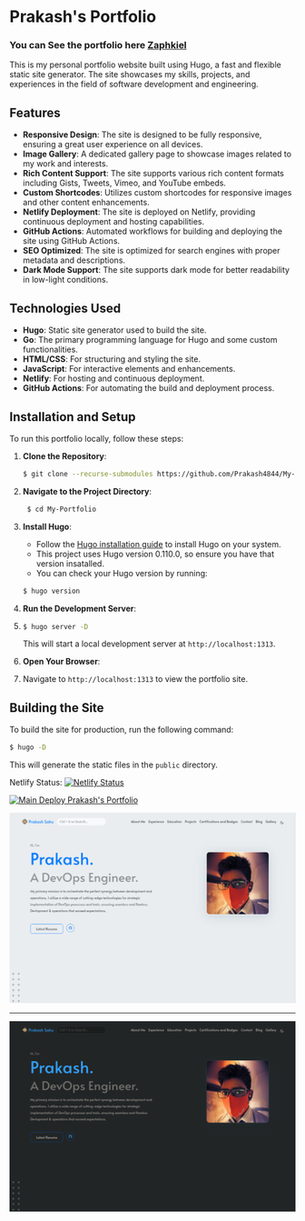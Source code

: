 # Prakash's Portfolio

### You can See the portfolio here [Zaphkiel](https://zaphkiel.netlify.app/) 

This is my personal portfolio website built using Hugo, a fast and flexible static site generator. The site showcases my skills, projects, and experiences in the field of software development and engineering.

## Features
- **Responsive Design**: The site is designed to be fully responsive, ensuring a great user experience on all devices.
- **Image Gallery**: A dedicated gallery page to showcase images related to my work and interests.
- **Rich Content Support**: The site supports various rich content formats including Gists, Tweets, Vimeo, and YouTube embeds.
- **Custom Shortcodes**: Utilizes custom shortcodes for responsive images and other content enhancements.
- **Netlify Deployment**: The site is deployed on Netlify, providing continuous deployment and hosting capabilities.
- **GitHub Actions**: Automated workflows for building and deploying the site using GitHub Actions.
- **SEO Optimized**: The site is optimized for search engines with proper metadata and descriptions.
- **Dark Mode Support**: The site supports dark mode for better readability in low-light conditions.

## Technologies Used
- **Hugo**: Static site generator used to build the site.
- **Go**: The primary programming language for Hugo and some custom functionalities.
- **HTML/CSS**: For structuring and styling the site.
- **JavaScript**: For interactive elements and enhancements.
- **Netlify**: For hosting and continuous deployment.
- **GitHub Actions**: For automating the build and deployment process.

## Installation and Setup
To run this portfolio locally, follow these steps:
1. **Clone the Repository**:
   ```bash
   $ git clone --recurse-submodules https://github.com/Prakash4844/My-Portfolio.git
   ```

2. **Navigate to the Project Directory**:
   ```bash
    $ cd My-Portfolio
    ```

3. **Install Hugo**:
    - Follow the [Hugo installation guide](https://gohugo.io/getting-started/installing/) to install Hugo on your system.
    - This project uses Hugo version 0.110.0, so ensure you have that version insatalled.
    - You can check your Hugo version by running:
    ```bash
    $ hugo version
    ```
4. **Run the Development Server**:
5. ```bash
   $ hugo server -D
   ```
   This will start a local development server at `http://localhost:1313`.

6. **Open Your Browser**:
7. Navigate to `http://localhost:1313` to view the portfolio site.

## Building the Site
To build the site for production, run the following command:
```bash
$ hugo -D
```
This will generate the static files in the `public` directory.

Netlify Status: [![Netlify Status](https://api.netlify.com/api/v1/badges/1e600c49-5223-4c37-acb4-ca3c70949c4d/deploy-status)](https://app.netlify.com/sites/zaphkiel/deploys)

[![Main Deploy Prakash's Portfolio](https://github.com/Prakash4844/My-Portfolio/actions/workflows/hugo.yml/badge.svg)](https://github.com/Prakash4844/My-Portfolio/actions/workflows/hugo.yml)


![Preview Light-Mode](static/Image-L.webp)

---

![Preview Dark-Mode](static/Image-D.webp)

